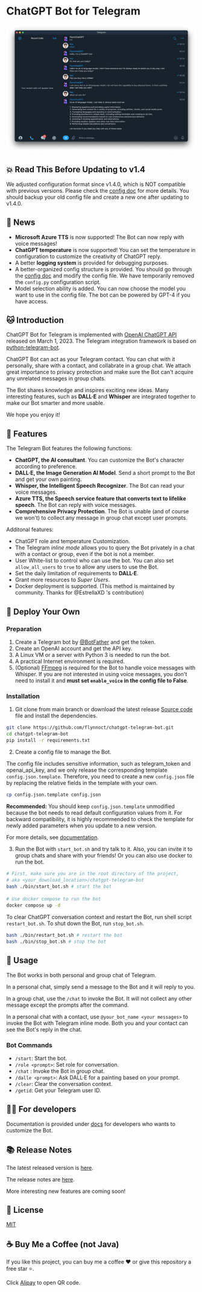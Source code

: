 # ChatGPT Bot for Telegram

![](/docs/dialog.png)

## 💥 Read This Before Updating to v1.4

We adjusted configuration format since v1.4.0, which is NOT compatible with previous versions. Please check the [config doc](./docs/config_file.md) for more details. You should backup your old config file and create a new one after updating to v1.4.0.

## 🎉 News

- **Microsoft Azure TTS** is now supported! The Bot can now reply with voice messages!
- **ChatGPT temperature** is now supported! You can set the temperature in configuration to customize the creativity of ChatGPT reply.
- A better **logging system** is provided for debugging purposes.
- A better-organized config structure is provided. You should go through the [config doc](./docs/config_file.md) and modify the config file. We have temporarily removed the `config.py` configuration script.
- Model selection ability is added. You can now choose the model you want to use in the config file. The bot can be powered by GPT-4 if you have access.

## 🐱 Introduction

ChatGPT Bot for Telegram is implemented with [OpenAI ChatGPT API](https://platform.openai.com/docs/guides/chat) released on March 1, 2023. The Telegram integration framework is based on [python-telegram-bot](https://python-telegram-bot.org).

ChatGPT Bot can act as your Telegram contact. You can chat with it personally, share with a contact, and collabrate in a group chat. We attach great importance to privacy protection and make sure the Bot can't acquire any unrelated messages in group chats.

The Bot shares knowledge and inspires exciting new ideas. Many interesting features, such as **DALL·E** and **Whisper** are integrated together to make our Bot smarter and more usable.

We hope you enjoy it!

## 🌟 Features

The Telegram Bot features the following functions:

- **ChatGPT, the AI consultant**. You can customize the Bot's character according to preference.
- **DALL·E, the Image Generation AI Model**. Send a short prompt to the Bot and get your own painting.
- **Whisper, the Intelligent Speech Recognizer**. The Bot can read your voice messages.
- **Azure TTS, the Speech service feature that converts text to lifelike speech**. The Bot can reply with voice messages.
- **Comprehensive Privacy Protection**. The Bot is unable (and of course we won't) to collect any message in group chat except user prompts.

Additonal features:

- ChatGPT role and temperature Customization.
- The Telegram _inline mode_ allows you to query the Bot privately in a chat with a contact or group, even if the bot is not a member.
- User White-list to control who can use the bot. You can also set `allow_all_users` to `true` to allow any users to use the Bot.
- Set the daily limitation of requirements to **DALL·E**.
- Grant more resources to _Super Users_.
- Docker deployment is supported. (This method is maintained by community. Thanks for @EstrellaXD 's contribution)

## 👷 Deploy Your Own

### Preparation

1. Create a Telegram bot by [@BotFather](https://t.me/BotFather) and get the token.
2. Create an OpenAI account and get the API key.
3. A Linux VM or a server with Python 3 is needed to run the bot.
4. A practical Internet environment is required.
5. (Optional) [FFmpeg](https://ffmpeg.org) is required for the Bot to handle voice messages with Whisper. If you are not interested in using voice messages, you don't need to install it and **must set `enable_voice` in the config file to False**.

### Installation

1. Git clone from main branch or download the latest release [Source code](https://github.com/flynnoct/chatgpt-telegram-bot/releases/latest) file and install the dependencies.

```bash
git clone https://github.com/flynnoct/chatgpt-telegram-bot.git
cd chatgpt-telegram-bot
pip install -r requirements.txt
```

2. Create a config file to manage the Bot.

The config file includes sensitive information, such as telegram_token and openai_api_key, and we only release the corresponding template `config.json.template`. Therefore, you need to create a new `config.json` file by replacing the relative fields in the template with your own.

```bash
cp config.json.template config.json
```

**Recommended:** You should keep `config.json.template` unmodified because the bot needs to read default configuration values from it. For backward compatibility, it is highly recommended to check the template for newly added parameters when you update to a new version.

For more details, see [documentation](docs/config_file.md).

3. Run the Bot with `start_bot.sh` and try talk to it. Also, you can invite it to group chats and share with your friends! Or you can also use docker to run the bot.

```bash
# First, make sure you are in the root directory of the project,
# aka <your_download_location>/chatgpt-telegram-bot
bash ./bin/start_bot.sh # start the bot

# Use docker compose to run the bot
docker compose up -d
```

To clear ChatGPT conversation context and restart the Bot, run shell script `restart_bot.sh`. To shut down the Bot, run `stop_bot.sh`.

```bash
bash ./bin/restart_bot.sh # restart the bot
bash ./bin/stop_bot.sh # stop the bot
```

## 👋 Usage

The Bot works in both personal and group chat of Telegram.

In a personal chat, simply send a message to the Bot and it will reply to you.

In a group chat, use the `/chat` to invoke the Bot. It will not collect any other message except the prompts after the command.

In a personal chat with a contact, use `@your_bot_name <your messages>` to invoke the Bot with Telegram inline mode. Both you and your contact can see the Bot's reply in the chat. 

### Bot Commands

- `/start`: Start the bot.
- `/role <prompt>`: Set role for conversation.
- `/chat` : Invoke the Bot in group chat.
- `/dalle <prompt>`: Ask DALL·E for a painting based on your prompt.
- `/clear`: Clear the conversation context.
- `/getid`: Get your Telegram user ID.

## 🧑‍💻 For developers

Documentation is provided under [docs](./docs) for developers who wants to customize the Bot.

## 📚 Release Notes

The latest released version is [here](https://github.com/flynnoct/chatgpt-telegram-bot/releases/latest).

The release notes are [here](/docs/release_notes.md).

More interesting new features are coming soon!

## 🪪 License

[MIT](LICENSE.md)

## ☕️ Buy Me a Coffee (not Java)

If you like this project, you can buy me a coffee ❤️ or give this repository a free star ⭐️.

Click [Alipay](docs/donate_code/alipay.jpg) to open QR code.
